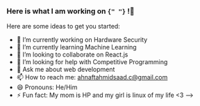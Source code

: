 ### Here is what I am working on `{" "}` !👋


Here are some ideas to get you started:

- 🔭 I’m currently working on Hardware Security
- 🌱 I’m currently learning Machine Learning
- 👯 I’m looking to collaborate on React.js
- 🤔 I’m looking for help with Competitive Programming
- 💬 Ask me about web development
- 📫 How to reach me: ahnaftahmidsaad.c@gmail.com
- 😄 Pronouns: He/Him
- ⚡ Fun fact: My mom is HP and my girl is linux of my life <3 
-->
